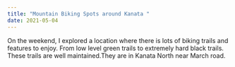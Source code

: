 ```yaml
---
title: "Mountain Biking Spots around Kanata "
date: 2021-05-04
---
```

On the weekend, I explored a location where there is lots of biking trails and features to enjoy. From low level green trails to extremely hard black trails. These trails are well maintained.They are in Kanata North near March road.
